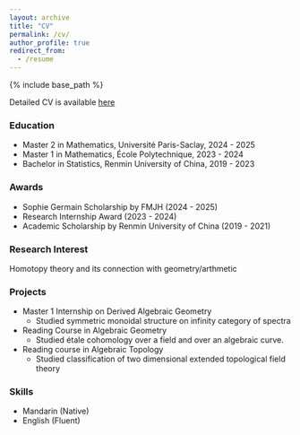 ```yaml
---
layout: archive
title: "CV"
permalink: /cv/
author_profile: true
redirect_from:
  - /resume
---
```


{% include base_path %}

Detailed CV is available [here]()

### Education
* Master 2 in Mathematics, Université Paris-Saclay, 2024 - 2025
* Master 1 in Mathematics, École Polytechnique, 2023 - 2024
* Bachelor in Statistics, Renmin University of China, 2019 - 2023

### Awards
* Sophie Germain Scholarship by FMJH  (2024 - 2025)
* Research Internship Award (2023 - 2024)
* Academic Scholarship by Renmin University of China (2019 - 2021)

### Research Interest
Homotopy theory and its connection with geometry/arthmetic

### Projects
* Master 1 Internship on Derived Algebraic Geometry
  * Studied symmetric monoidal structure on infinity category of spectra
* Reading Course in Algebraic Geometry
  * Studied étale cohomology over a field and over an algebraic curve.
* Reading course in Algebraic Topology
  * Studied classification of two dimensional extended topological field theory

### Skills
* Mandarin (Native)
* English (Fluent)
